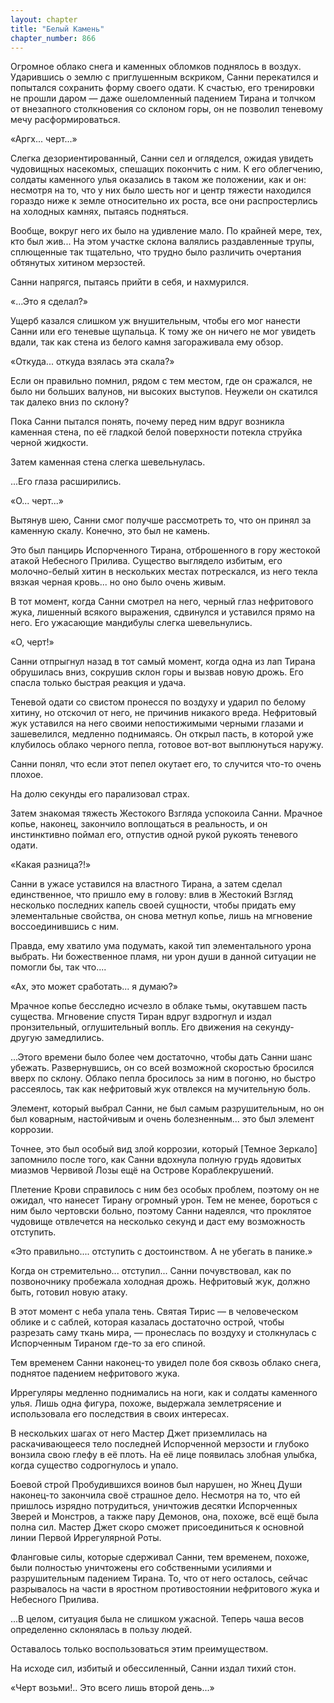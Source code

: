 ```yaml
---
layout: chapter
title: "Белый Камень"
chapter_number: 866
---
```


Огромное облако снега и каменных обломков поднялось в воздух. Ударившись о землю с приглушенным вскриком, Санни перекатился и попытался сохранить форму своего одати. К счастью, его тренировки не прошли даром — даже ошеломленный падением Тирана и толчком от внезапного столкновения со склоном горы, он не позволил теневому мечу расформироваться.

«Аргх... черт...»

Слегка дезориентированный, Санни сел и огляделся, ожидая увидеть чудовищных насекомых, спешащих покончить с ним. К его облегчению, солдаты каменного улья оказались в таком же положении, как и он: несмотря на то, что у них было шесть ног и центр тяжести находился гораздо ниже к земле относительно их роста, все они распростерлись на холодных камнях, пытаясь подняться.

Вообще, вокруг него их было на удивление мало. По крайней мере, тех, кто был жив... На этом участке склона валялись раздавленные трупы, сплющенные так тщательно, что трудно было различить очертания обтянутых хитином мерзостей.

Санни напрягся, пытаясь прийти в себя, и нахмурился.

«...Это я сделал?»

Ущерб казался слишком уж внушительным, чтобы его мог нанести Санни или его теневые щупальца. К тому же он ничего не мог увидеть вдали, так как стена из белого камня загораживала ему обзор.

«Откуда... откуда взялась эта скала?»

Если он правильно помнил, рядом с тем местом, где он сражался, не было ни больших валунов, ни высоких выступов. Неужели он скатился так далеко вниз по склону?

Пока Санни пытался понять, почему перед ним вдруг возникла каменная стена, по её гладкой белой поверхности потекла струйка черной жидкости.

Затем каменная стена слегка шевельнулась.

...Его глаза расширились.

«О... черт...»

Вытянув шею, Санни смог получше рассмотреть то, что он принял за каменную скалу. Конечно, это был не камень.

Это был панцирь Испорченного Тирана, отброшенного в гору жестокой атакой Небесного Прилива. Существо выглядело избитым, его молочно-белый хитин в нескольких местах потрескался, из него текла вязкая черная кровь... но оно было очень живым.

В тот момент, когда Санни смотрел на него, черный глаз нефритового жука, лишенный всякого выражения, сдвинулся и уставился прямо на него. Его ужасающие мандибулы слегка шевельнулись.

«О, черт!»

Санни отпрыгнул назад в тот самый момент, когда одна из лап Тирана обрушилась вниз, сокрушив склон горы и вызвав новую дрожь. Его спасла только быстрая реакция и удача.

Теневой одати со свистом пронесся по воздуху и ударил по белому хитину, но отскочил от него, не причинив никакого вреда. Нефритовый жук уставился на него своими непостижимыми черными глазами и зашевелился, медленно поднимаясь. Он открыл пасть, в которой уже клубилось облако черного пепла, готовое вот-вот выплюнуться наружу.

Санни понял, что если этот пепел окутает его, то случится что-то очень плохое.

На долю секунды его парализовал страх.

Затем знакомая тяжесть Жестокого Взгляда успокоила Санни. Мрачное копье, наконец, закончило воплощаться в реальность, и он инстинктивно поймал его, отпустив одной рукой рукоять теневого одати.

«Какая разница?!»

Санни в ужасе уставился на властного Тирана, а затем сделал единственное, что пришло ему в голову: влив в Жестокий Взгляд несколько последних капель своей сущности, чтобы придать ему элементальные свойства, он снова метнул копье, лишь на мгновение воссоединившись с ним.

Правда, ему хватило ума подумать, какой тип элементального урона выбрать. Ни божественное пламя, ни урон души в данной ситуации не помогли бы, так что....

«Ах, это может сработать... я думаю?»

Мрачное копье бесследно исчезло в облаке тьмы, окутавшем пасть существа. Мгновение спустя Тиран вдруг вздрогнул и издал пронзительный, оглушительный вопль. Его движения на секунду-другую замедлились.

...Этого времени было более чем достаточно, чтобы дать Санни шанс убежать. Развернувшись, он со всей возможной скоростью бросился вверх по склону. Облако пепла бросилось за ним в погоню, но быстро рассеялось, так как нефритовый жук отвлекся на мучительную боль.

Элемент, который выбрал Санни, не был самым разрушительным, но он был коварным, настойчивым и очень болезненным... это был элемент коррозии.

Точнее, это был особый вид злой коррозии, который [Темное Зеркало] запомнило после того, как Санни вдохнула полную грудь ядовитых миазмов Червивой Лозы ещё на Острове Кораблекрушений.

Плетение Крови справилось с ним без особых проблем, поэтому он не ожидал, что нанесет Тирану огромный урон. Тем не менее, бороться с ним было чертовски больно, поэтому Санни надеялся, что проклятое чудовище отвлечется на несколько секунд и даст ему возможность отступить.

«Это правильно.... отступить с достоинством. А не убегать в панике.»

Когда он стремительно... отступил... Санни почувствовал, как по позвоночнику пробежала холодная дрожь. Нефритовый жук, должно быть, готовил новую атаку.

В этот момент с неба упала тень. Святая Тирис — в человеческом облике и с саблей, которая казалась достаточно острой, чтобы разрезать саму ткань мира, — пронеслась по воздуху и столкнулась с Испорченным Тираном где-то за его спиной.

Тем временем Санни наконец-то увидел поле боя сквозь облако снега, поднятое падением нефритового жука.

Иррегуляры медленно поднимались на ноги, как и солдаты каменного улья. Лишь одна фигура, похоже, выдержала землетрясение и использовала его последствия в своих интересах.

В нескольких шагах от него Мастер Джет приземлилась на раскачивающееся тело последней Испорченной мерзости и глубоко вонзила свою глефу в её плоть. На её лице появилась злобная улыбка, когда существо содрогнулось и упало.

Боевой строй Пробудившихся воинов был нарушен, но Жнец Души наконец-то закончила своё страшное дело. Несмотря на то, что ей пришлось изрядно потрудиться, уничтожив десятки Испорченных Зверей и Монстров, а также пару Демонов, она, похоже, всё ещё была полна сил. Мастер Джет скоро сможет присоединиться к основной линии Первой Иррегулярной Роты.

Фланговые силы, которые сдерживал Санни, тем временем, похоже, были полностью уничтожены его собственными усилиями и разрушительным падением Тирана. То, что от него осталось, сейчас разрывалось на части в яростном противостоянии нефритового жука и Небесного Прилива.

...В целом, ситуация была не слишком ужасной. Теперь чаша весов определенно склонялась в пользу людей.

Оставалось только воспользоваться этим преимуществом.

На исходе сил, избитый и обессиленный, Санни издал тихий стон.

«Черт возьми!.. Это всего лишь второй день...»